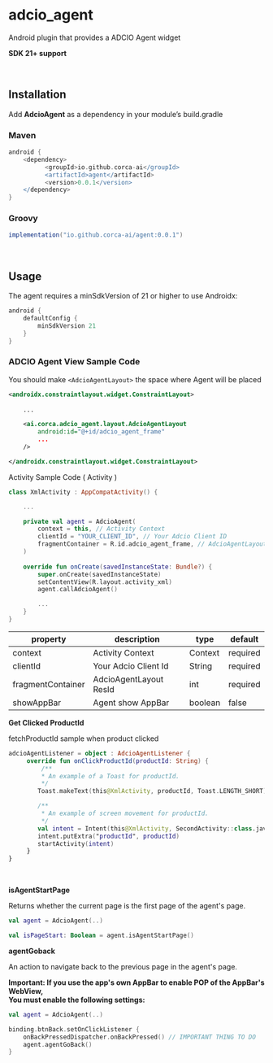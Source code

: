 # adcio_agent

Android plugin that provides a ADCIO Agent widget

**SDK 21+ support**

</br>

## Installation

Add **AdcioAgent** as a dependency in your module’s build.gradle

### Maven
```groovy
android {
    <dependency>
          <groupId>io.github.corca-ai</groupId>
          <artifactId>agent</artifactId>
          <version>0.0.1</version>
    </dependency>
}
```

### Groovy
```groovy
implementation("io.github.corca-ai/agent:0.0.1")
```

</br>

## Usage

The agent requires a minSdkVersion of 21 or higher to use Androidx:

```groovy
android {
    defaultConfig {
        minSdkVersion 21
    }
}
```


### ADCIO Agent View Sample Code

You should make `<AdcioAgentLayout>` the space where Agent will be placed

```xml
<androidx.constraintlayout.widget.ConstraintLayout>
    
    ...

    <ai.corca.adcio_agent.layout.AdcioAgentLayout
        android:id="@+id/adcio_agent_frame"
        ...
    />

</androidx.constraintlayout.widget.ConstraintLayout>
```

Activity Sample Code ( Activity )

```kotlin
class XmlActivity : AppCompatActivity() {

	...

	private val agent = AdcioAgent(
	    context = this, // Activity Context
	    clientId = "YOUR_CLIENT_ID", // Your Adcio Client ID
	    fragmentContainer = R.id.adcio_agent_frame, // AdcioAgentLayout Res ID
	)
	
	override fun onCreate(savedInstanceState: Bundle?) {
	    super.onCreate(savedInstanceState)
	    setContentView(R.layout.activity_xml)
	    agent.callAdcioAgent()

        ...
	}
}
```

| property | description | type | default |
| --- | -- | --- | --- |
| context | Activity Context | Context | required |
| clientId | Your Adcio Client Id | String | required |
| fragmentContainer | AdcioAgentLayout ResId | int | required |
| showAppBar | Agent show AppBar | boolean | false |

**Get Clicked ProductId**

fetchProductId sample when product clicked

```kotlin
adcioAgentListener = object : AdcioAgentListener {
     override fun onClickProductId(productId: String) { 
         /**
         * An example of a Toast for productId.
         */
        Toast.makeText(this@XmlActivity, productId, Toast.LENGTH_SHORT).show()

        /**
         * An example of screen movement for productId.
         */
        val intent = Intent(this@XmlActivity, SecondActivity::class.java)
        intent.putExtra("productId", productId)
        startActivity(intent)
     }
}
```

</br>

**isAgentStartPage**

Returns whether the current page is the first page of the agent's page.

```kotlin
val agent = AdcioAgent(..)

val isPageStart: Boolean = agent.isAgentStartPage()
```

**agentGoback**

An action to navigate back to the previous page in the agent's page.

**Important: If you use the app's own AppBar to enable POP of the AppBar's WebView, </br>
  You must enable the following settings:**

```kotlin
val agent = AdcioAgent(..)

binding.btnBack.setOnClickListener {
	onBackPressedDispatcher.onBackPressed() // IMPORTANT THING TO DO
	agent.agentGoBack()
}
```
